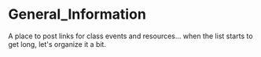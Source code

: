# General_Information
A place to post links for class events and resources... when the list starts to get long, let's organize it a bit.

